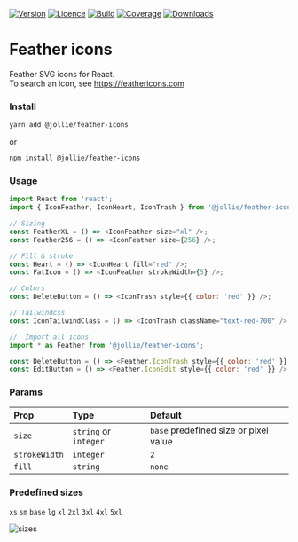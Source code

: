 [![Version](https://img.shields.io/npm/v/@jollie/feather-icons)](https://www.npmjs.com/package/@jollie/feather-icons)
[![Licence](https://img.shields.io/npm/l/@jollie/feather-icons)](https://en.wikipedia.org/wiki/MIT_license)
[![Build](https://img.shields.io/travis/com/thejellyfish/feather-icons)](https://travis-ci.com/github/thejellyfish/feather-icons)
[![Coverage](https://img.shields.io/codecov/c/github/thejellyfish/feather-icons)](https://codecov.io/gh/thejellyfish/feather-icons)
[![Downloads](https://img.shields.io/npm/dt/@jollie/feather-icons)](https://www.npmjs.com/package/@jollie/feather-icons)


# Feather icons

Feather SVG icons for React.    
To search an icon, see https://feathericons.com    

### Install

```bash
yarn add @jollie/feather-icons
```

or

```bash
npm install @jollie/feather-icons
```

### Usage

```javascript
import React from 'react';
import { IconFeather, IconHeart, IconTrash } from '@jollie/feather-icons';

// Sizing
const FeatherXL = () => <IconFeather size="xl" />;
const Feather256 = () => <IconFeather size={256} />;

// Fill & stroke
const Heart = () => <IconHeart fill="red" />;
const FatIcon = () => <IconFeather strokeWidth={5} />;

// Colors
const DeleteButton = () => <IconTrash style={{ color: 'red' }} />;

// Tailwindcss
const IconTailwindClass = () => <IconTrash className="text-red-700" />;

//  Import all icons
import * as Feather from '@jollie/feather-icons';

const DeleteButton = () => <Feather.IconTrash style={{ color: 'red' }} />;
const EditButton = () => <Feather.IconEdit style={{ color: 'red' }} />;

```

### Params

| Prop         | Type                  | Default                               |
|:-------------|:----------------------|:--------------------------------------|
| `size`       | `string` or `integer` | `base` predefined size or pixel value | 
| `strokeWidth`| `integer`             | `2`                                   |
| `fill`       | `string`              | `none`                                |

### Predefined sizes
   
`xs` `sm` `base` `lg` `xl` `2xl` `3xl` `4xl` `5xl` 


![sizes](https://github.com/thejellyfish/feather-icons/raw/master/icon-sizes.png)
